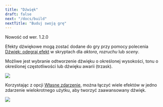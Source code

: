 ```yaml
---
title: "Dźwięk"
draft: false
next: "/docs/build"
nextTitle: "Buduj swoją grę"
---
```


<span class="new">Nowość od wer. 1.2.0</span>

Efekty dźwiękowe mogą zostać dodane do gry przy pomocy polecenia [Dźwięk: odegraj efekt](/docs/scripting#sound-events) w skryptach dla _aktora_, _rozruchu_ lub _sceny_.

Możliwe jest wybranie odtworzenie dźwięku o określonej wysokości, tonu o określonej częstotliwości lub dźwięku awarii (trzask).

<img src="/img/events/sound-beep.png" class="event-preview" />

Korzystając z opcji [Własne zdarzenie](/docs/custom-events), można łączyć wiele efektów w jedno zdarzenie wielokrotnego użytku, aby tworzyć zaawansowany dźwięk.

<img src="/img/screenshots/custom-event-jingle.png" class="event-preview" />
